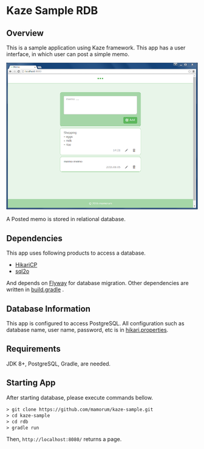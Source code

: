 # Kaze Sample RDB

## Overview
This is a sample application using Kaze framework. This app has a user interface, in which user can post a simple memo. 

![Image of the user interface](app-screen-shot.png)


A Posted memo is stored in relational database.


## Dependencies
This app uses following products to access a database.

- [HikariCP](https://github.com/brettwooldridge/HikariCP)
- [sql2o](https://github.com/aaberg/sql2o)

And depends on [Flyway](https://github.com/flyway/flyway) for database migration. Other dependencies are written in [build.gradle](build.gradle) .


## Database Information
This app is configured to access PostgreSQL. All configuration such as database name, user name, password, etc is in [hikari.properties](src/main/resources/db/hikari.properties).


## Requirements
JDK 8+, PostgreSQL, Gradle, are needed.


## Starting App
After starting database, please execute commands bellow.

```
> git clone https://github.com/mamorum/kaze-sample.git
> cd kaze-sample
> cd rdb
> gradle run
```

Then, `http://localhost:8080/` returns a page.
